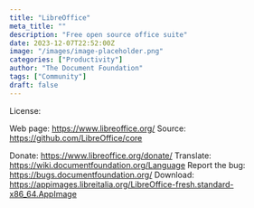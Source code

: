 ```yaml
---
title: "LibreOffice"
meta_title: ""
description: "Free open source office suite"
date: 2023-12-07T22:52:00Z
image: "/images/image-placeholder.png"
categories: ["Productivity"]
author: "The Document Foundation"
tags: ["Community"]
draft: false
---
```


License:

Web page: https://www.libreoffice.org/
Source: https://github.com/LibreOffice/core

Donate: https://www.libreoffice.org/donate/
Translate: https://wiki.documentfoundation.org/Language
Report the bug: https://bugs.documentfoundation.org/
Download: https://appimages.libreitalia.org/LibreOffice-fresh.standard-x86_64.AppImage
